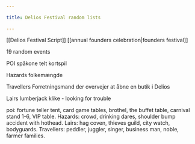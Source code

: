 --- 
title: Delios Festival random lists 
---
[[Delios Festival Script]] [[annual founders celebration|founders festival]]

19 random events

POI
spåkone telt
kortspil


Hazards
folkemængde


Travellers
Forretningsmand der overvejer at åbne en butik i Delios


Lairs
lumberjack klike - looking for trouble


poi: fortune teller tent, card game tables, brothel, the buffet table, carnival stand 1-6, VIP table. Hazards: crowd, drinking dares, shoulder bump accident with hothead. Lairs: hag coven, thieves guild, city watch, bodyguards. Travellers: peddler, juggler, singer, business man, noble, farmer families.
